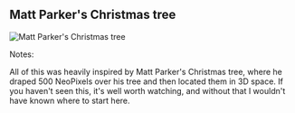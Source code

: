 ## Matt Parker's Christmas tree

![Matt Parker's Christmas tree](/emf-2024/photos/matt-parker.jpg)

Notes:

All of this was heavily inspired by Matt Parker's Christmas tree, where he draped 500 NeoPixels over his tree and then located them in 3D space. If you haven't seen this, it's well worth watching, and without that I wouldn't have known where to start here.
